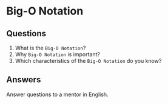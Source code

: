 # Big-O Notation

## Questions

1. What is the `Big-O Notation`?
2. Why `Big-O Notation` is important?
3. Which characteristics of the `Big-O Notation` do you know?

## Answers

Answer questions to a mentor in English.